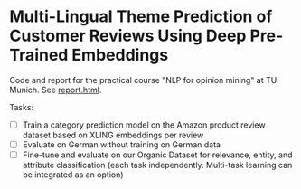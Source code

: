# Multi-Lingual Theme Prediction of Customer Reviews Using Deep Pre-Trained Embeddings

Code and report for the practical course "NLP for opinion mining" at TU Munich.
See [report.html](report.html).

Tasks:
- [ ] Train a category prediction model on the Amazon product review dataset based on XLING embeddings per review
- [ ] Evaluate on German without training on German data
- [ ] Fine-tune and evaluate on our Organic Dataset for relevance, entity, and attribute classification (each task independently. Multi-task learning can be integrated as an option)
